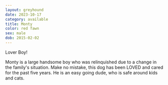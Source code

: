 ```yaml
---
layout: greyhound
date: 2023-10-17
category: available
title: Monty
color: red fawn
sex: male
dob: 2015-02-02
---
```

Lover Boy!

Monty is a large handsome boy who was relinquished due to a change in the family's situation.  Make no mistake, this dog has been LOVED and cared for the past five years. He is an easy going dude, who is safe around kids and cats. 
